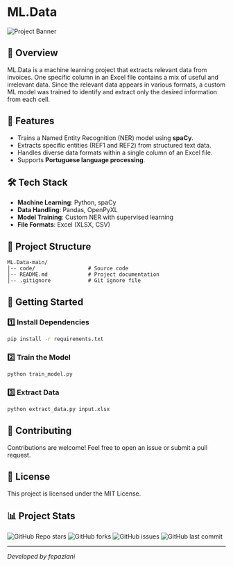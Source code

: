 # ML.Data

![Project Banner](https://socialify.git.ci/fepaziani/ML.Data/image?custom_description=This+project+trains+a+custom+NER+model+using+spaCy+in+Portuguese+to+extract+specific+entities+%28REF1+and+REF2%29+from+structured+text+data.+&description=1&language=1&name=1&owner=1&pattern=Solid&stargazers=1&theme=Dark)

## 📌 Overview
ML.Data is a machine learning project that extracts relevant data from invoices. One specific column in an Excel file contains a mix of useful and irrelevant data. Since the relevant data appears in various formats, a custom ML model was trained to identify and extract only the desired information from each cell.

## 🚀 Features
- Trains a Named Entity Recognition (NER) model using **spaCy**.
- Extracts specific entities (REF1 and REF2) from structured text data.
- Handles diverse data formats within a single column of an Excel file.
- Supports **Portuguese language processing**.

## 🛠 Tech Stack
- **Machine Learning**: Python, spaCy
- **Data Handling**: Pandas, OpenPyXL
- **Model Training**: Custom NER with supervised learning
- **File Formats**: Excel (XLSX, CSV)

## 📂 Project Structure
```
ML.Data-main/
│-- code/                 # Source code
│-- README.md             # Project documentation
│-- .gitignore            # Git ignore file
```

## 🚀 Getting Started
### 1️⃣ Install Dependencies
```bash
pip install -r requirements.txt
```

### 2️⃣ Train the Model
```bash
python train_model.py
```

### 3️⃣ Extract Data
```bash
python extract_data.py input.xlsx
```

## 🤝 Contributing
Contributions are welcome! Feel free to open an issue or submit a pull request.

## 📜 License
This project is licensed under the MIT License.

## 📊 Project Stats
![GitHub Repo stars](https://img.shields.io/github/stars/fepaziani/ML.Data?style=social)
![GitHub forks](https://img.shields.io/github/forks/fepaziani/ML.Data?style=social)
![GitHub issues](https://img.shields.io/github/issues/fepaziani/ML.Data)
![GitHub last commit](https://img.shields.io/github/last-commit/fepaziani/ML.Data)


---
_Developed by fepaziani_
